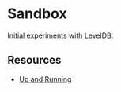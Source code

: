 # Sandbox

Initial experiments with LevelDB.


## Resources

* [Up and Running](http://dailyjs.com/2013/05/03/leveldb-and-node-2/)
